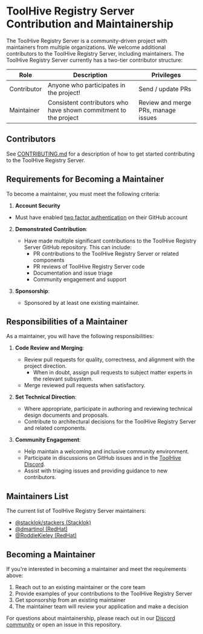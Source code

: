 # ToolHive Registry Server Contribution and Maintainership

The ToolHive Registry Server is a community-driven project with maintainers from multiple organizations.
We welcome additional contributors to the ToolHive Registry Server, including maintainers. The ToolHive Registry Server
currently has a two-tier contributor structure:

| Role        | Description                                                      | Privileges                          |
| ----------- | ---------------------------------------------------------------- | ----------------------------------- |
| Contributor | Anyone who participates in the project!                          | Send / update PRs                   |
| Maintainer  | Consistent contributors who have shown commitment to the project | Review and merge PRs, manage issues |

## Contributors

See [CONTRIBUTING.md](./CONTRIBUTING.md) for a description of how to get started
contributing to the ToolHive Registry Server.

## Requirements for Becoming a Maintainer

To become a maintainer, you must meet the following criteria:

1. **Account Security**

- Must have enabled
  [two factor authentication](https://docs.github.com/en/authentication/securing-your-account-with-two-factor-authentication-2fa/about-two-factor-authentication)
  on their GitHub account

2. **Demonstrated Contribution**:

   - Have made multiple significant contributions to the ToolHive Registry Server GitHub
     repository. This can include:
     - PR contributions to the ToolHive Registry Server or related components
     - PR reviews of ToolHive Registry Server code
     - Documentation and issue triage
     - Community engagement and support

3. **Sponsorship**:

   - Sponsored by at least one existing maintainer.

## Responsibilities of a Maintainer

As a maintainer, you will have the following responsibilities:

1. **Code Review and Merging**:

   - Review pull requests for quality, correctness, and alignment with the
     project direction.
     - When in doubt, assign pull requests to subject matter experts in the
       relevant subsystem.
   - Merge reviewed pull requests when satisfactory.

2. **Set Technical Direction**:

   - Where appropriate, participate in authoring and reviewing technical design
     documents and proposals.
   - Contribute to architectural decisions for the ToolHive Registry Server
     and related components.

3. **Community Engagement**:

   - Help maintain a welcoming and inclusive community environment.
   - Participate in discussions on GitHub issues and in the
     [ToolHive Discord](https://discord.gg/stacklok).
   - Assist with triaging issues and providing guidance to new contributors.

## Maintainers List

The current list of ToolHive Registry Server maintainers:

<!-- This section will be updated as maintainers are added -->

* [@stacklok/stackers (Stacklok)](https://github.com/orgs/stacklok/teams/stackers)
* [@dmartinol (RedHat)](https://github.com/dmartinol)
* [@RoddieKieley (RedHat)](https://github.com/RoddieKieley)

## Becoming a Maintainer

If you're interested in becoming a maintainer and meet the requirements above:

1. Reach out to an existing maintainer or the core team
2. Provide examples of your contributions to the ToolHive Registry Server
3. Get sponsorship from an existing maintainer
4. The maintainer team will review your application and make a decision

For questions about maintainership, please reach out in our
[Discord community](https://discord.gg/stacklok) or open an issue in this repository.
